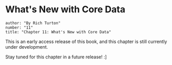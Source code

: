 # What's New with Core Data
```metadata
author: "By Rich Turton"
number: "11"
title: "Chapter 11: What's New with Core Data"
```

This is an early access release of this book, and this chapter is still currently under development.

Stay tuned for this chapter in a future release! :]